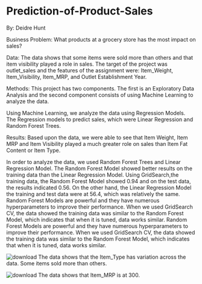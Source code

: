 # Prediction-of-Product-Sales

By: Deidre Hunt

Business Problem:
What products at a grocery store has the most impact on sales? 

Data:
The data shows that some items were sold more than others and that item visibility played a role in sales.  The target of the project was outlet_sales and the features of the assignment were: Item_Weight, Item_Visibility, Item_MRP, and Outlet Establishment Year.  

Methods:
This project has two components. The first is an Exploratory Data Analysis and the second component consists of using Machine Learning to analyze the data.

Using Machine Learning, we analyze the data using Regression Models.  The Regression models to predict sales, which were Linear Regression and Random Forest Trees.

Results:
Based upon the data, we were able to see that Item Weight, Item MRP and Item Visibility played a much greater role on sales than Item Fat Content or Item Type. 

In order to analyze the data, we used Random Forest Trees and Linear Regression Model. The Random Forest Model showed better results on the training data than the Linear Regression Model.  Using GridSearch,the training data, the Random Forest Model showed 0.94 and on the test data, the results indicated 0.56. On the other hand, the Linear Regression Model the training and test data were at 56.4, which was relatively the same.
Random Forest Models are powerful and they have numerous hyperparameters to improve their performance. When we used GridSearch CV, the data showed the training data was similar to the Random Forest Model, which indicates that when it is tuned, data works similar.
Random Forest Models are powerful and they have numerous hyperparameters to improve their performance. When we used GridSearch CV, the data showed the training data was similar to the Random Forest Model, which indicates that when it is tuned, data works similar.

![download](https://github.com/ddy623/Prediction-of-Product-Sales/assets/129712664/fe24a491-5982-4114-9b68-94a8dfb36e14)
The data shows that the Item_Type has variation across the data. Some items sold more than others.

![download](https://github.com/ddy623/Prediction-of-Product-Sales/assets/129712664/d1d67329-674a-4e03-af09-bb645477ed11)
The data shows that Item_MRP is at 300.
